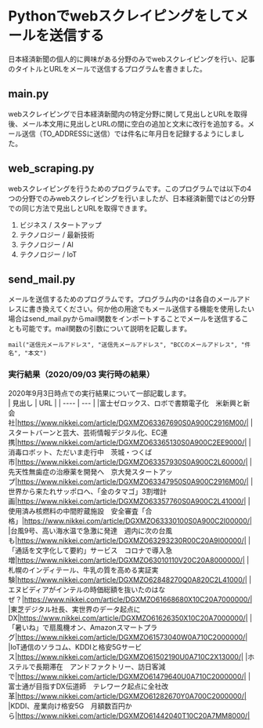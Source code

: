# Pythonでwebスクレイピングをしてメールを送信する
日本経済新聞の個人的に興味がある分野のみでwebスクレイピングを行い、記事のタイトルとURLをメールで送信するプログラムを書きました。

## main.py
webスクレイピングで日本経済新聞内の特定分野に関して見出しとURLを取得後、メール本文用に見出しとURLの間に空白の追加と文末に改行を追加する。メール送信（TO_ADDRESSに送信）では件名に年月日を記録するようにしました。

## web_scraping.py
webスクレイピングを行うためのプログラムです。このプログラムでは以下の4つの分野でのみwebスクレイピングを行いましたが、日本経済新聞ではどの分野での同じ方法で見出しとURLを取得できます。

1. ビジネス / スタートアップ
2. テクノロジー / 最新技術
3. テクノロジー / AI
4. テクノロジー / IoT

## send_mail.py
メールを送信するためのプログラムです。プログラム内の`*`は各自のメールアドレスに書き換えてください。何か他の用途でもメール送信する機能を使用したい場合はsend_mail.pyからmail関数をインポートすることでメールを送信することも可能です。mail関数の引数について説明を記載します。

`mail("送信元メールアドレス", "送信先メールアドレス", "BCCのメールアドレス", "件名", "本文")`

### 実行結果（2020/09/03 実行時の結果）
2020年9月3日時点での実行結果について一部記載します。  
| 見出し | URL |
| ----  | --- |
|富士ゼロックス、ロボで書類電子化　米新興と新会社|https://www.nikkei.com/article/DGXMZO63367690S0A900C2916M00/|
|スタートバーンと芸大、芸術情報デジタル化、EC連携|https://www.nikkei.com/article/DGXMZO63365130S0A900C2EE9000/|
|消毒ロボット、ただいま走行中　茨城・つくば市|https://www.nikkei.com/article/DGXMZO63357930S0A900C2L60000/|
|先天性無歯症の治療薬を開発へ　京大発スタートアップ|https://www.nikkei.com/article/DGXMZO63347950S0A900C2916M00/|
|世界から来たれサッポロへ、「金のタマゴ」3割増計画|https://www.nikkei.com/article/DGXMZO63357760S0A900C2L41000/|
|使用済み核燃料の中間貯蔵施設　安全審査「合格」|https://www.nikkei.com/article/DGXMZO63330100S0A900C2I00000/|
|台風9号、高い海水温で急激に発達　週内に次の台風も|https://www.nikkei.com/article/DGXMZO63293230R00C20A9I00000/|
|「通話を文字化して要約」サービス　コロナで導入急増|https://www.nikkei.com/article/DGXMZO63010110V20C20A8000000/|
|札幌のインディテール、牛乳の質を高める実証実験|https://www.nikkei.com/article/DGXMZO62848270Q0A820C2L41000/|
|エヌビディアがインテルの時価総額を抜いたのはなぜ？|https://www.nikkei.com/article/DGXMZO61668680X10C20A7000000/|
|東芝デジタル社長、実世界のデータ起点にDX|https://www.nikkei.com/article/DGXMZO61626350X10C20A7000000/|
|「暑いね」で扇風機オン、Amazonスマートプラグ|https://www.nikkei.com/article/DGXMZO61573040W0A710C2000000/|
|IoT通信のソラコム、KDDIと格安5Gサービス|https://www.nikkei.com/article/DGXMZO61502190U0A710C2X13000/|
|ホステルで長期滞在　アンドファクトリー、訪日客減で|https://www.nikkei.com/article/DGXMZO61479640U0A710C2000000/|
|富士通が目指すDX伝道師　テレワーク起点に全社改革|https://www.nikkei.com/article/DGXMZO61282670Y0A700C2000000/|
|KDDI、産業向け格安5G　月額数百円から|https://www.nikkei.com/article/DGXMZO61442040T10C20A7MM8000/|

